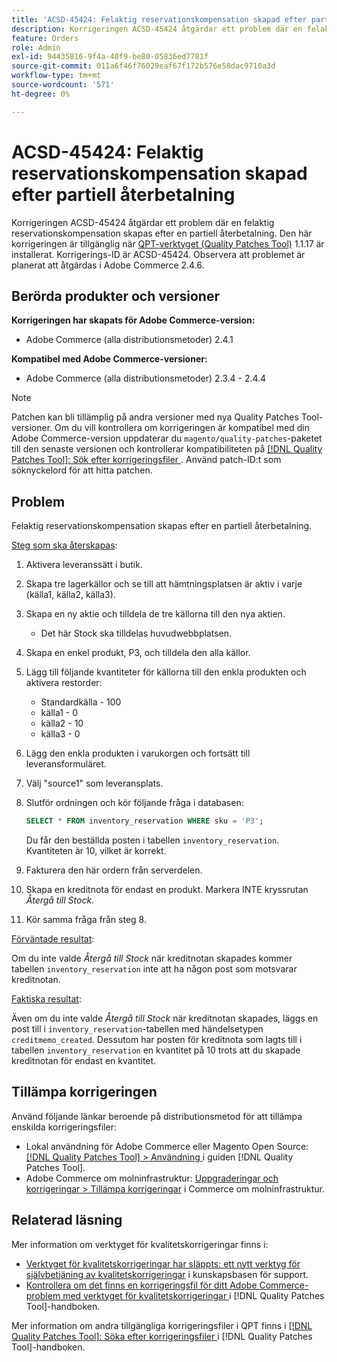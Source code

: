 ```yaml
---
title: 'ACSD-45424: Felaktig reservationskompensation skapad efter partiell återbetalning'
description: Korrigeringen ACSD-45424 åtgärdar ett problem där en felaktig reservationskompensation skapas efter en partiell återbetalning. Den här korrigeringen är tillgänglig när [QPT-verktyget (Quality Patches Tool)](https://experienceleague.adobe.com/sv/docs/commerce-operations/tools/quality-patches-tool/quality-patches-tool-to-self-serve-quality-patches) 1.1.17 är installerat. Korrigerings-ID är ACSD-45424. Observera att problemet är planerat att åtgärdas i Adobe Commerce 2.4.6.
feature: Orders
role: Admin
exl-id: 94435816-9f4a-40f9-be80-05836ed7781f
source-git-commit: 011a6f46f76029eaf67f172b576e58dac9710a3d
workflow-type: tm+mt
source-wordcount: '571'
ht-degree: 0%

---
```


# ACSD-45424: Felaktig reservationskompensation skapad efter partiell återbetalning

Korrigeringen ACSD-45424 åtgärdar ett problem där en felaktig reservationskompensation skapas efter en partiell återbetalning. Den här korrigeringen är tillgänglig när [QPT-verktyget (Quality Patches Tool)](https://experienceleague.adobe.com/sv/docs/commerce-operations/tools/quality-patches-tool/quality-patches-tool-to-self-serve-quality-patches) 1.1.17 är installerat. Korrigerings-ID är ACSD-45424. Observera att problemet är planerat att åtgärdas i Adobe Commerce 2.4.6.

## Berörda produkter och versioner

**Korrigeringen har skapats för Adobe Commerce-version:**

* Adobe Commerce (alla distributionsmetoder) 2.4.1

**Kompatibel med Adobe Commerce-versioner:**

* Adobe Commerce (alla distributionsmetoder) 2.3.4 - 2.4.4

>[!NOTE]
>
>Patchen kan bli tillämplig på andra versioner med nya Quality Patches Tool-versioner. Om du vill kontrollera om korrigeringen är kompatibel med din Adobe Commerce-version uppdaterar du `magento/quality-patches`-paketet till den senaste versionen och kontrollerar kompatibiliteten på [[!DNL Quality Patches Tool]: Sök efter korrigeringsfiler ](https://experienceleague.adobe.com/sv/docs/commerce-operations/tools/quality-patches-tool/quality-patches-tool-to-self-serve-quality-patches). Använd patch-ID:t som söknyckelord för att hitta patchen.

## Problem

Felaktig reservationskompensation skapas efter en partiell återbetalning.

<u>Steg som ska återskapas</u>:

1. Aktivera leveranssätt i butik.
1. Skapa tre lagerkällor och se till att hämtningsplatsen är aktiv i varje (källa1, källa2, källa3).
1. Skapa en ny aktie och tilldela de tre källorna till den nya aktien.
   * Det här Stock ska tilldelas huvudwebbplatsen.
1. Skapa en enkel produkt, P3, och tilldela den alla källor.
1. Lägg till följande kvantiteter för källorna till den enkla produkten och aktivera restorder:
   * Standardkälla - 100
   * källa1 - 0
   * källa2 - 10
   * källa3 - 0
1. Lägg den enkla produkten i varukorgen och fortsätt till leveransformuläret.
1. Välj &quot;source1&quot; som leveransplats.
1. Slutför ordningen och kör följande fråga i databasen:

   ```sql
   SELECT * FROM inventory_reservation WHERE sku = 'P3';
   ```

   Du får den beställda posten i tabellen `inventory_reservation`. Kvantiteten är 10, vilket är korrekt.
1. Fakturera den här ordern från serverdelen.
1. Skapa en kreditnota för endast en produkt. Markera INTE kryssrutan *Återgå till Stock*.
1. Kör samma fråga från steg 8.

<u>Förväntade resultat</u>:

Om du inte valde *Återgå till Stock* när kreditnotan skapades kommer tabellen `inventory_reservation` inte att ha någon post som motsvarar kreditnotan.

<u>Faktiska resultat</u>:

Även om du inte valde *Återgå till Stock* när kreditnotan skapades, läggs en post till i `inventory_reservation`-tabellen med händelsetypen `creditmemo_created`. Dessutom har posten för kreditnota som lagts till i tabellen `inventory_reservation` en kvantitet på 10 trots att du skapade kreditnotan för endast en kvantitet.

## Tillämpa korrigeringen

Använd följande länkar beroende på distributionsmetod för att tillämpa enskilda korrigeringsfiler:

* Lokal användning för Adobe Commerce eller Magento Open Source: [[!DNL Quality Patches Tool] > Användning ](/help/tools/quality-patches-tool/usage.md) i guiden [!DNL Quality Patches Tool].
* Adobe Commerce om molninfrastruktur: [Uppgraderingar och korrigeringar > Tillämpa korrigeringar](https://experienceleague.adobe.com/docs/commerce-cloud-service/user-guide/develop/upgrade/apply-patches.html?lang=sv-SE) i Commerce om molninfrastruktur.

## Relaterad läsning

Mer information om verktyget för kvalitetskorrigeringar finns i:

* [Verktyget för kvalitetskorrigeringar har släppts: ett nytt verktyg för självbetjäning av kvalitetskorrigeringar](https://experienceleague.adobe.com/sv/docs/commerce-operations/tools/quality-patches-tool/quality-patches-tool-to-self-serve-quality-patches) i kunskapsbasen för support.
* [Kontrollera om det finns en korrigeringsfil för ditt Adobe Commerce-problem med verktyget för kvalitetskorrigeringar ](/help/tools/quality-patches-tool/patches-available-in-qpt/check-patch-for-magento-issue-with-magento-quality-patches.md) i [!DNL Quality Patches Tool]-handboken.

Mer information om andra tillgängliga korrigeringsfiler i QPT finns i [[!DNL Quality Patches Tool]: Söka efter korrigeringsfiler ](https://experienceleague.adobe.com/tools/commerce-quality-patches/index.html?lang=sv-SE) i [!DNL Quality Patches Tool]-handboken.
